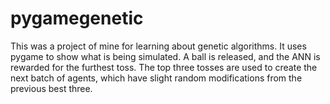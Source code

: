 # pygamegenetic
This was a project of mine for learning about genetic algorithms. It uses pygame to show what is being simulated. A ball is released, and the ANN is rewarded for the furthest toss. The top three tosses are used to create the next batch of agents, which have slight random modifications from the previous best three.
